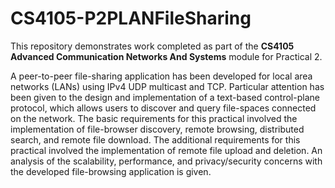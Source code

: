 # CS4105-P2PLANFileSharing

This repository demonstrates work completed as part of the **CS4105 Advanced Communication Networks And Systems** module for Practical 2.

A peer-to-peer file-sharing application has been developed for local area networks (LANs) using IPv4 UDP multicast and TCP. 
Particular attention has been given to the design and implementation of a text-based control-plane protocol, which allows users to discover and 
query file-spaces connected on the network.
The basic requirements for this practical involved the implementation of file-browser discovery, remote browsing, distributed search, and remote file 
download. The additional requirements for this practical involved the implementation of remote file upload and deletion. An analysis of the scalability, 
performance, and privacy/security concerns with the developed file-browsing application is given.
